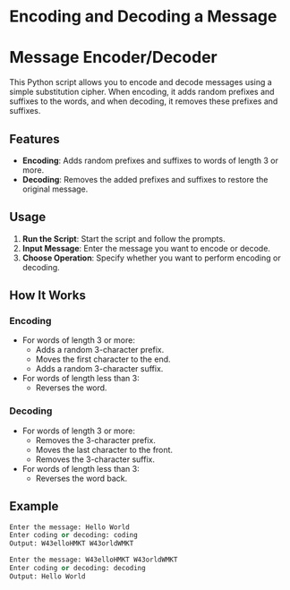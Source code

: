 # Encoding and Decoding a Message

# Message Encoder/Decoder

This Python script allows you to encode and decode messages using a simple substitution cipher. When encoding, it adds random prefixes and suffixes to the words, and when decoding, it removes these prefixes and suffixes.

## Features

- **Encoding**: Adds random prefixes and suffixes to words of length 3 or more.
- **Decoding**: Removes the added prefixes and suffixes to restore the original message.

## Usage

1. **Run the Script**: Start the script and follow the prompts.
2. **Input Message**: Enter the message you want to encode or decode.
3. **Choose Operation**: Specify whether you want to perform encoding or decoding.

## How It Works

### Encoding

- For words of length 3 or more:
  - Adds a random 3-character prefix.
  - Moves the first character to the end.
  - Adds a random 3-character suffix.
- For words of length less than 3:
  - Reverses the word.

### Decoding

- For words of length 3 or more:
  - Removes the 3-character prefix.
  - Moves the last character to the front.
  - Removes the 3-character suffix.
- For words of length less than 3:
  - Reverses the word back.

## Example

```python
Enter the message: Hello World
Enter coding or decoding: coding
Output: W43elloHMKT W43orldWMKT

Enter the message: W43elloHMKT W43orldWMKT
Enter coding or decoding: decoding
Output: Hello World
